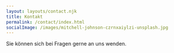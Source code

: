 ```yaml
---
layout: layouts/contact.njk
title: Kontakt
permalink: /contact/index.html
socialImage: /images/mitchell-johnson-czrnxaiylzi-unsplash.jpg
---
```

Sie können sich bei Fragen gerne an uns wenden.

